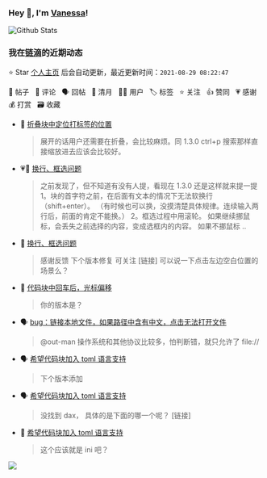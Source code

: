 ### Hey 👋, I'm [Vanessa](http://vanessa.b3log.org/)!

![Github Stats](https://github-readme-stats.vercel.app/api?username=Vanessa219&show_icons=true)

<!--events start -->

### 我在[链滴](https://ld246.com)的近期动态

⭐️ Star [个人主页](https://github.com/Vanessa219/Vanessa219) 后会自动更新，最近更新时间：`2021-08-29 08:22:47`

📝 帖子 &nbsp; 💬 评论 &nbsp; 🗣 回帖 &nbsp; 🌙 清月 &nbsp; 👨‍💻 用户 &nbsp; 🏷️ 标签 &nbsp; ⭐️ 关注 &nbsp; 👍 赞同 &nbsp; 💗 感谢 &nbsp; 💰 打赏 &nbsp; 🗃 收藏

* 💬 [折叠块中定位打标签的位置](https://ld246.com/article/1630154290589/comment/1630162138983#comments)

  > 展开的话用户还需要在折叠，会比较麻烦。同 1.3.0 ctrl+p 搜索那样直接缩放进去应该会比较好。
* 💗📝 [换行、框选问题](https://ld246.com/article/1630137887750)

  > 之前发现了，但不知道有没有人提，看现在 1.3.0 还是这样就来提一提 1。块的首字符之前，在后面有文本的情况下无法软换行（shift+enter）。 （有时候也可以换，没摸清楚具体规律。连续输入两行后，前面的肯定不能换。） 2。框选过程中用滚轮。 如果继续挪鼠标，会丢失之前选择的内容，变成选框内的内容。 如果不挪鼠标 ..
* 💬 [换行、框选问题](https://ld246.com/article/1630137887750/comment/1630160552282#comments)

  > 感谢反馈 下个版本修复 可关注 [链接] 可以说一下点击左边空白位置的场景么？
* 💬 [代码块中回车后，光标偏移](https://ld246.com/article/1630045187801/comment/1630159270475#comments)

  > 你的版本是？
* 🗣 [bug：链接本地文件，如果路径中含有中文，点击无法打开文件](https://ld246.com/article/1630068275166/comment/1630121167890#comments)

  > @out-man 操作系统和其他协议比较多，怕判断错，就只允许了 file://
* 🗣 [希望代码块加入 toml 语言支持](https://ld246.com/article/1630072090835/comment/1630076294038#comments)

  > 下个版本添加
* 🗣 [希望代码块加入 toml 语言支持](https://ld246.com/article/1630072090835/comment/1630125740141#comments)

  > 没找到 dax， 具体的是下面的哪一个呢？ [链接]
* 💬 [希望代码块加入 toml 语言支持](https://ld246.com/article/1630072090835/comment/1630142289171#comments)

  > 这个应该就是 ini 吧？


<!--events end -->

<a title="Hits" target="_blank" href="https://github.com/Vanessa219/Vanessa219"><img src="https://hits.b3log.org/Vanessa219/Vanessa219.svg"></a>
